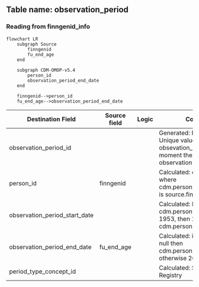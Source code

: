 ## Table name: observation_period

### Reading from finngenid_info

```mermaid
flowchart LR
    subgraph Source
        finngenid
        fu_end_age
    end

    subgraph CDM-OMOP-v5.4
        person_id
        observation_period_end_date
    end

    finngenid-->person_id
    fu_end_age-->observation_period_end_date
```

| Destination Field | Source field | Logic | Comment field |
| --- | --- | --- | --- |
| observation_period_id |  |  | Generated:  Incremental integer. Unique value per obsevation_period.   NOTE: at the moment there is only one observation period per person. |
| person_id | finngenid |  | Calculated:  cdm.person.person_id where cdm.person.person_source_value is source.finngenid_info.finngenid |
| observation_period_start_date |  |  | Calculated:   If cdm.person.birth_datetime < 1953, then 1953-01-01  if not  cdm.person.birth_datetime |
| observation_period_end_date | fu_end_age |  | Calculated:   if fu_end_age is not null then cdm.person.birthdate+fu_end_age  otherwise 2022-12-31 |
| period_type_concept_id |  |  | Calculated:   Set for all 32879 - Registry |

